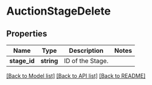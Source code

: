 # AuctionStageDelete

## Properties
Name | Type | Description | Notes
------------ | ------------- | ------------- | -------------
**stage_id** | **string** | ID of the Stage. | 

[[Back to Model list]](../README.md#documentation-for-models) [[Back to API list]](../README.md#documentation-for-api-endpoints) [[Back to README]](../README.md)


